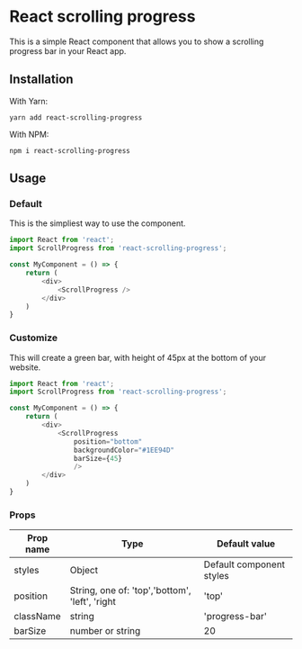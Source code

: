 # React scrolling progress

This is a simple React component that allows you to show a scrolling progress bar in your React app.

## Installation
With Yarn:

```yarn add react-scrolling-progress```

With NPM:

```npm i react-scrolling-progress```


## Usage
### Default
This is the simpliest way to use the component.
```javascript
import React from 'react';
import ScrollProgress from 'react-scrolling-progress';

const MyComponent = () => {
    return (
        <div>
            <ScrollProgress />
        </div>
    )
}
```
### Customize
This will create a green bar, with height of 45px at the bottom of your website.
```javascript
import React from 'react';
import ScrollProgress from 'react-scrolling-progress';

const MyComponent = () => {
    return (
        <div>
            <ScrollProgress
                position="bottom"
                backgroundColor="#1EE94D"
                barSize={45}
                />
        </div>
    )
}
```
### Props
|Prop name|Type|Default value|
|---|---|---|
| styles  | Object  | Default component styles  |
| position  | String, one of: 'top','bottom', 'left', 'right| 'top'|
|className |string   |'progress-bar'   |
|barSize|number or string   |20   |


